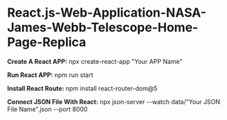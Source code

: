 # React.js-Web-Application-NASA-James-Webb-Telescope-Home-Page-Replica

**Create A React APP:** npx create-react-app "Your APP Name"

**Run React APP:** npm run start

**Install React Route:** npm install react-router-dom@5

**Connect JSON File With React:** npx json-server --watch data/"Your JSON File Name".json --port 8000

